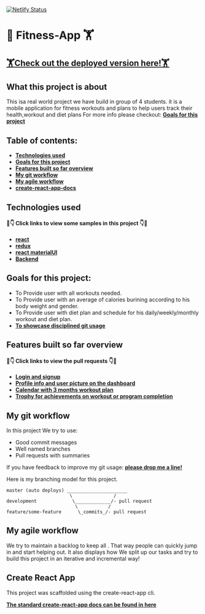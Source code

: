 [![Netlify Status](https://api.netlify.com/api/v1/badges/296a403f-24a6-4754-9c51-83f7a21f5f87/deploy-status)](https://app.netlify.com/sites/peaceful-thompson-239251/deploys)

#  🏃 Fitness-App 🏋
## [🏋Check out the deployed version here!🏋](https://peaceful-thompson-239251.netlify.com/)
## What this project is about

This isa real world project we have build in group of 4 students. it is a mobile application for fitness workouts and plans to help users track their health,workout and diet plans For more info please checkout: **[Goals for this project](#goals-for-this-project)**

## Table of contents:

- **[Technologies used](#technologies-used)**
- **[Goals for this project](#goals-for-this-project)**
- **[Features built so far overview](#features-built-so-far-overview)**
- **[My git workflow](#my-git-workflow)**
- **[My agile workflow](#my-agile-workflow)**
- **[create-react-app-docs](#create-react-app)**

## Technologies used

#### 👀👇 Click links to view some samples in this project 👇👀

- **[react](src/components/Calendar/CalendarContainer.js)**  
- **[redux](src/store.js)**  
- **[react materialUI](src/components/Video/Workout.js)**  
- **[Backend](https://github.com/eslamharidy/Fitness-App-Server)**  

## Goals for this project:

- To Provide user with all workouts needed.
- To Provide user with an average of calories burining according to his body weight and gender. 
- To Provide user with diet plan and schedule for his daily/weekly/monthly workout and diet plan. 
- **[To showcase disciplined git usage](#my-git-workflow)**


## Features built so far overview

#### 👀👇 Click links to view the pull requests 👇👀

- **[Login and signup](src/components/login/Login.js)**
- **[Profile info and user picture on the dashboard](src/components/dashboard/DashboardContainer.js)**
- **[Calendar with 3 months workout plan](src/components/Calendar/CalendarContainer.js)**
- **[Trophy for achievements on workout or program completion](src/components/trophy/Trophy.js)**


## My git workflow

In this project We try to use:

- Good commit messages
- Well named branches
- Pull requests with summaries

If you have feedback to improve my git usage: **[please drop me a line!](https://www.linkedin.com/in/eslam-haridy-0b14316a/)** 

Here is my branching model for this project.

```
master (auto deploys) ______________________
                       \               /
development             \_____________/- pull request
                         \           /
feature/some-feature      \_commits_/- pull request
```

## My agile workflow

We try to maintain a backlog to keep all . That way people can quickly jump in and start helping out. It also displays how We split up our tasks and try to build this project in an iterative and incremental way!



## Create React App

This project was scaffolded using the create-react-app cli. 

**[The standard create-react-app docs can be found in here](./create-react-app-docs.md)**
